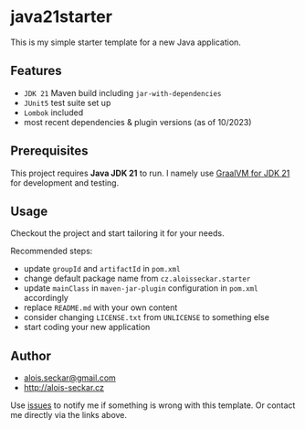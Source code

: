 # java21starter

This is my simple starter template for a new Java application.

## Features
- `JDK 21` Maven build including `jar-with-dependencies`
- `JUnit5` test suite set up
- `Lombok` included
- most recent dependencies & plugin versions (as of 10/2023)

## Prerequisites 
This project requires **Java JDK 21** to run. I namely use [GraalVM for JDK 21](https://medium.com/graalvm/graalvm-for-jdk-21-is-here-ee01177dd12d) for development and testing.

## Usage
Checkout the project and start tailoring it for your needs.

Recommended steps:
+ update `groupId` and `artifactId` in `pom.xml`
+ change default package name from `cz.aloisseckar.starter`
+ update `mainClass` in `maven-jar-plugin` configuration in `pom.xml` accordingly
+ replace `README.md` with your own content
+ consider changing `LICENSE.txt` from `UNLICENSE` to something else
+ start coding your new application

## Author
* alois.seckar@gmail.com
* http://alois-seckar.cz

Use [issues](https://github.com/java21starter/ELRHistory/issues) to notify me if something is wrong with this template. Or contact me directly via the links above.
